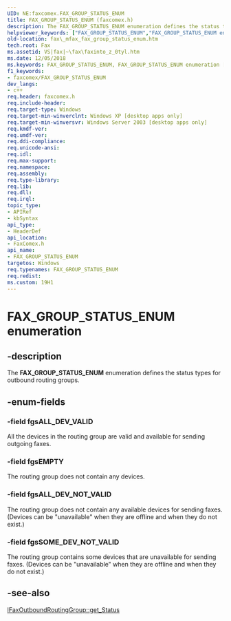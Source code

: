 ```yaml
---
UID: NE:faxcomex.FAX_GROUP_STATUS_ENUM
title: FAX_GROUP_STATUS_ENUM (faxcomex.h)
description: The FAX_GROUP_STATUS_ENUM enumeration defines the status types for outbound routing groups.
helpviewer_keywords: ["FAX_GROUP_STATUS_ENUM","FAX_GROUP_STATUS_ENUM enumeration [Fax Service]","_mfax_fax_group_status_enum","fax._mfax_fax_group_status_enum","faxcomex/FAX_GROUP_STATUS_ENUM","faxcomex/fgsALL_DEV_NOT_VALID","faxcomex/fgsALL_DEV_VALID","faxcomex/fgsEMPTY","faxcomex/fgsSOME_DEV_NOT_VALID","fgsALL_DEV_NOT_VALID","fgsALL_DEV_VALID","fgsEMPTY","fgsSOME_DEV_NOT_VALID"]
old-location: fax\_mfax_fax_group_status_enum.htm
tech.root: Fax
ms.assetid: VS|fax|~\fax\faxinto_z_0tyl.htm
ms.date: 12/05/2018
ms.keywords: FAX_GROUP_STATUS_ENUM, FAX_GROUP_STATUS_ENUM enumeration [Fax Service], _mfax_fax_group_status_enum, fax._mfax_fax_group_status_enum, faxcomex/FAX_GROUP_STATUS_ENUM, faxcomex/fgsALL_DEV_NOT_VALID, faxcomex/fgsALL_DEV_VALID, faxcomex/fgsEMPTY, faxcomex/fgsSOME_DEV_NOT_VALID, fgsALL_DEV_NOT_VALID, fgsALL_DEV_VALID, fgsEMPTY, fgsSOME_DEV_NOT_VALID
f1_keywords:
- faxcomex/FAX_GROUP_STATUS_ENUM
dev_langs:
- c++
req.header: faxcomex.h
req.include-header: 
req.target-type: Windows
req.target-min-winverclnt: Windows XP [desktop apps only]
req.target-min-winversvr: Windows Server 2003 [desktop apps only]
req.kmdf-ver: 
req.umdf-ver: 
req.ddi-compliance: 
req.unicode-ansi: 
req.idl: 
req.max-support: 
req.namespace: 
req.assembly: 
req.type-library: 
req.lib: 
req.dll: 
req.irql: 
topic_type:
- APIRef
- kbSyntax
api_type:
- HeaderDef
api_location:
- FaxComex.h
api_name:
- FAX_GROUP_STATUS_ENUM
targetos: Windows
req.typenames: FAX_GROUP_STATUS_ENUM
req.redist: 
ms.custom: 19H1
---
```


# FAX_GROUP_STATUS_ENUM enumeration


## -description


The <b>FAX_GROUP_STATUS_ENUM</b> enumeration defines the status types for outbound routing groups.


## -enum-fields




### -field fgsALL_DEV_VALID

All the devices in the routing group are valid and available for sending outgoing faxes.


### -field fgsEMPTY

The routing group does not contain any devices.


### -field fgsALL_DEV_NOT_VALID

The routing group does not contain any available devices for sending faxes. (Devices can be "unavailable" when they are offline and when they do not exist.)


### -field fgsSOME_DEV_NOT_VALID

The routing group contains some devices that are unavailable for sending faxes. (Devices can be "unavailable" when they are offline and when they do not exist.)


## -see-also




<a href="https://docs.microsoft.com/previous-versions/windows/desktop/fax/-mfax-faxoutboundroutinggroup-status-vb">IFaxOutboundRoutingGroup::get_Status</a>
 

 

